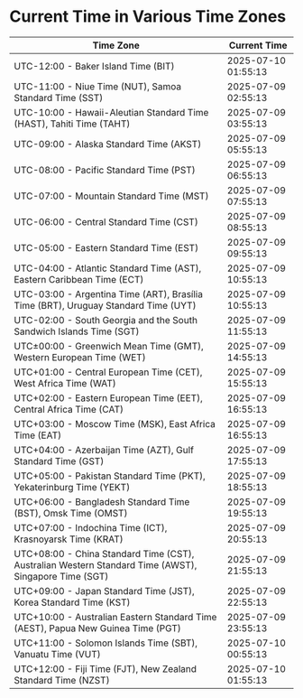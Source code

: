# Current Time in Various Time Zones

| Time Zone | Current Time |
|-----------|--------------|
| UTC-12:00 - Baker Island Time (BIT) | 2025-07-10 01:55:13 |
| UTC-11:00 - Niue Time (NUT), Samoa Standard Time (SST) | 2025-07-09 02:55:13 |
| UTC-10:00 - Hawaii-Aleutian Standard Time (HAST), Tahiti Time (TAHT) | 2025-07-09 03:55:13 |
| UTC-09:00 - Alaska Standard Time (AKST) | 2025-07-09 05:55:13 |
| UTC-08:00 - Pacific Standard Time (PST) | 2025-07-09 06:55:13 |
| UTC-07:00 - Mountain Standard Time (MST) | 2025-07-09 07:55:13 |
| UTC-06:00 - Central Standard Time (CST) | 2025-07-09 08:55:13 |
| UTC-05:00 - Eastern Standard Time (EST) | 2025-07-09 09:55:13 |
| UTC-04:00 - Atlantic Standard Time (AST), Eastern Caribbean Time (ECT) | 2025-07-09 10:55:13 |
| UTC-03:00 - Argentina Time (ART), Brasília Time (BRT), Uruguay Standard Time (UYT) | 2025-07-09 10:55:13 |
| UTC-02:00 - South Georgia and the South Sandwich Islands Time (SGT) | 2025-07-09 11:55:13 |
| UTC±00:00 - Greenwich Mean Time (GMT), Western European Time (WET) | 2025-07-09 14:55:13 |
| UTC+01:00 - Central European Time (CET), West Africa Time (WAT) | 2025-07-09 15:55:13 |
| UTC+02:00 - Eastern European Time (EET), Central Africa Time (CAT) | 2025-07-09 16:55:13 |
| UTC+03:00 - Moscow Time (MSK), East Africa Time (EAT) | 2025-07-09 16:55:13 |
| UTC+04:00 - Azerbaijan Time (AZT), Gulf Standard Time (GST) | 2025-07-09 17:55:13 |
| UTC+05:00 - Pakistan Standard Time (PKT), Yekaterinburg Time (YEKT) | 2025-07-09 18:55:13 |
| UTC+06:00 - Bangladesh Standard Time (BST), Omsk Time (OMST) | 2025-07-09 19:55:13 |
| UTC+07:00 - Indochina Time (ICT), Krasnoyarsk Time (KRAT) | 2025-07-09 20:55:13 |
| UTC+08:00 - China Standard Time (CST), Australian Western Standard Time (AWST), Singapore Time (SGT) | 2025-07-09 21:55:13 |
| UTC+09:00 - Japan Standard Time (JST), Korea Standard Time (KST) | 2025-07-09 22:55:13 |
| UTC+10:00 - Australian Eastern Standard Time (AEST), Papua New Guinea Time (PGT) | 2025-07-09 23:55:13 |
| UTC+11:00 - Solomon Islands Time (SBT), Vanuatu Time (VUT) | 2025-07-10 00:55:13 |
| UTC+12:00 - Fiji Time (FJT), New Zealand Standard Time (NZST) | 2025-07-10 01:55:13 |
